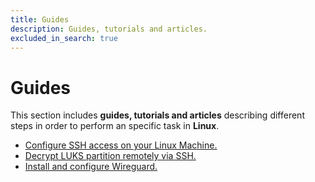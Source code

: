 ```yaml
---
title: Guides
description: Guides, tutorials and articles.
excluded_in_search: true
---
```


# Guides

This section includes **guides, tutorials and articles** describing different steps in order to 
perform an specific task in **Linux**.

 - [Configure SSH access on your Linux Machine.](configure-ssh-access-on-your-linux-machine)
 - [Decrypt LUKS partition remotely via SSH.](decrypt-luks-partition-remotely-via-ssh)
 - [Install and configure Wireguard.](install-and-configure-wireguard)